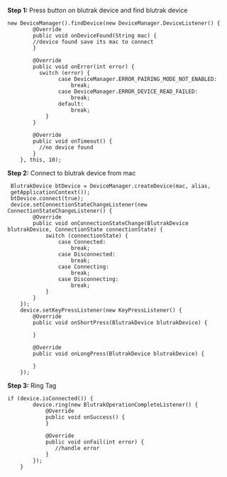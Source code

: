 **Step 1:**
Press button on blutrak device and find blutrak device
        
    new DeviceManager().findDevice(new DeviceManager.DeviceListener() {
            @Override
            public void onDeviceFound(String mac) {
            //device found save its mac to connect
            }

            @Override
            public void onError(int error) {
              switch (error) {
                    case DeviceManager.ERROR_PAIRING_MODE_NOT_ENABLED:
                        break;
                    case DeviceManager.ERROR_DEVICE_READ_FAILED:
                        break;
                    default:
                        break;
                }
            }

            @Override
            public void onTimeout() {
              //no device found
            }
        }, this, 10);

**Step 2:**
Connect to blutrak device from mac

     BlutrakDevice btDevice = DeviceManager.createDevice(mac, alias, 
     getApplicationContext());
     btDevice.connect(true);
     device.setConnectionStateChangeListener(new ConnectionStateChangeListener() {
            @Override
            public void onConnectionStateChange(BlutrakDevice blutrakDevice, ConnectionState connectionState) {
                switch (connectionState) {
                    case Connected:
                        break;
                    case Disconnected:
                        break;
                    case Connecting:
                        break;
                    case Disconnecting:
                        break;
                }
            }
        });
        device.setKeyPressListener(new KeyPressListener() {
            @Override
            public void onShortPress(BlutrakDevice blutrakDevice) {
                
            }

            @Override
            public void onLongPress(BlutrakDevice blutrakDevice) {

            }
        });

**Step 3:**
Ring Tag

    if (device.isConnected()) {
            device.ring(new BlutrakOperationCompleteListener() {
                @Override
                public void onSuccess() {
                }

                @Override
                public void onFail(int error) {
                   //handle error
                }
            });
        } 
